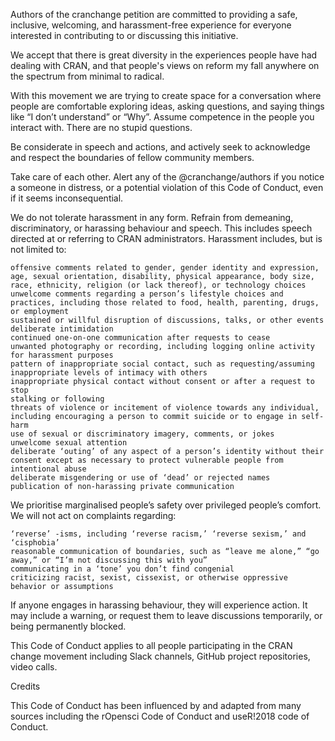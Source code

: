 Authors of the cranchange petition are committed to providing a safe, inclusive, welcoming, and harassment-free experience for everyone interested in contributing to or discussing this initiative.

We accept that there is great diversity in the experiences people have had dealing with CRAN, and that people's views on reform my fall anywhere on the spectrum from minimal to radical.

With this movement we are trying to create space for a conversation where people are comfortable exploring ideas, asking questions, and saying things like “I don’t understand” or “Why”. Assume competence in the people you interact with. There are no stupid questions.

Be considerate in speech and actions, and actively seek to acknowledge and respect the boundaries of fellow community members.

Take care of each other. Alert any of the @cranchange/authors if you notice a someone in distress, or a potential violation of this Code of Conduct, even if it seems inconsequential.

We do not tolerate harassment in any form. Refrain from demeaning, discriminatory, or harassing behaviour and speech. This includes speech directed at or referring to CRAN administrators. Harassment includes, but is not limited to:

    offensive comments related to gender, gender identity and expression, age, sexual orientation, disability, physical appearance, body size, race, ethnicity, religion (or lack thereof), or technology choices
    unwelcome comments regarding a person’s lifestyle choices and practices, including those related to food, health, parenting, drugs, or employment
    sustained or willful disruption of discussions, talks, or other events
    deliberate intimidation
    continued one-on-one communication after requests to cease
    unwanted photography or recording, including logging online activity for harassment purposes
    pattern of inappropriate social contact, such as requesting/assuming inappropriate levels of intimacy with others
    inappropriate physical contact without consent or after a request to stop
    stalking or following
    threats of violence or incitement of violence towards any individual, including encouraging a person to commit suicide or to engage in self-harm
    use of sexual or discriminatory imagery, comments, or jokes
    unwelcome sexual attention
    deliberate ‘outing’ of any aspect of a person’s identity without their consent except as necessary to protect vulnerable people from intentional abuse
    deliberate misgendering or use of ‘dead’ or rejected names
    publication of non-harassing private communication

We prioritise marginalised people’s safety over privileged people’s comfort. We will not act on complaints regarding:

    ‘reverse’ -isms, including ‘reverse racism,’ ‘reverse sexism,’ and ‘cisphobia’
    reasonable communication of boundaries, such as “leave me alone,” “go away,” or “I’m not discussing this with you”
    communicating in a ‘tone’ you don’t find congenial
    criticizing racist, sexist, cissexist, or otherwise oppressive behavior or assumptions

If anyone engages in harassing behaviour, they will experience action. It may include a warning, or request them to leave discussions temporarily, or being permanently blocked.

This Code of Conduct applies to all people participating in the CRAN change movement including Slack channels, GitHub project repositories, video calls.

Credits

This Code of Conduct has been influenced by and adapted from many sources including the rOpensci Code of Conduct and useR!2018 code of Conduct.